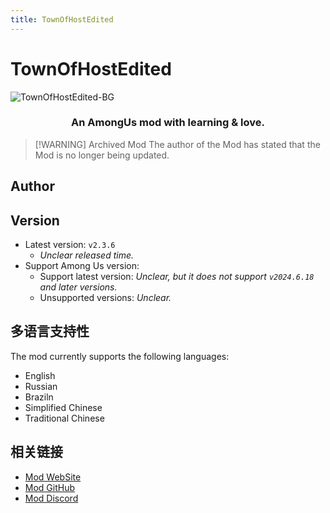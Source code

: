 ```yaml
---
title: TownOfHostEdited
---
```

# TownOfHostEdited <Badge type="warning" text="Archived Mod" />
![TownOfHostEdited-BG](https://cn-sy1.rains3.com/xtremewave/TownOfHostEdited.jpg)

<div align="center">
<h3>An AmongUs mod with learning & love.</h3>
</div>

> [!WARNING] Archived Mod
> The author of the Mod has stated that the Mod is no longer being updated.

<script setup>
import { VPTeamMembers } from 'vitepress/theme'

const members = [
  {
    avatar: 'https://cn-sy1.rains3.com/xtremewave/KARPED1EM.png',
    name: 'KARPED1EM',
    title: 'Developer',
    links: [
      { icon: 'github', link: 'https://github.com/KARPED1EM' },
    ]
  }
]

</script>

## Author

<div align="center">
<VPTeamMembers size="small" :members="members" />
</div>

## Version
- Latest version: `v2.3.6`
  - *Unclear released time.*
- Support Among Us version:
    - Support latest version: *Unclear, but it does not support `v2024.6.18` and later versions.*
    - Unsupported versions: *Unclear.*

## 多语言支持性
The mod currently supports the following languages:
- English
- Russian
- Braziln
- Simplified Chinese
- Traditional Chinese

## 相关链接

- [Mod WebSite](https://tohe.cc)
- [Mod GitHub](https://github.com/KARPED1EM/TownOfNext/tree/TOHE)
- [Mod Discord](https://discord.gg/hkk2p9ggv4)